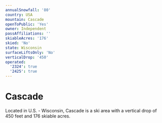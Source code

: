 ```yaml
---
annualSnowfall: '80'
country: USA
mountain: Cascade
openToPublic: 'Yes'
owner: Independent
passAffiliations: ''
skiableAcres: '176'
skied: 'No'
state: Wisconsin
surfaceLiftsOnly: 'No'
verticalDrop: '450'
operated:
  '2324': true
  '2425': true
---
```



# Cascade

Located in U.S. - Wisconsin, Cascade is a ski area with a vertical drop of 450 feet and 176 skiable acres.
